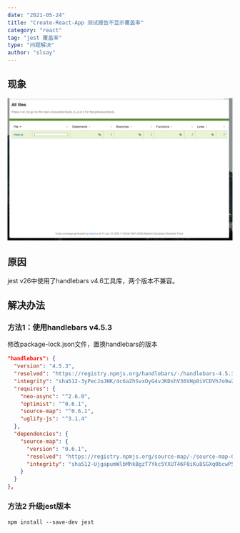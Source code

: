 ```yaml
---
date: "2021-05-24"
title: "Create-React-App 测试报告不显示覆盖率"
category: "react"
tag: "jest 覆盖率"
type: "问题解决"
author: "slsay"
---
```


## 现象
![](./01.png)

## 原因
jest v26中使用了handlebars v4.6工具库，两个版本不兼容。

## 解决办法
### 方法1：使用handlebars v4.5.3
修改package-lock.json文件，置换handlebars的版本

```json
"handlebars": {
  "version": "4.5.3",
  "resolved": "https://registry.npmjs.org/handlebars/-/handlebars-4.5.3.tgz",
  "integrity": "sha512-3yPecJoJHK/4c6aZhSvxOyG4vJKDshV36VHp0iVCDVh7o9w2vwi3NSnL2MMPj3YdduqaBcu7cGbggJQM0br9xA==",
  "requires": {
    "neo-async": "^2.6.0",
    "optimist": "^0.6.1",
    "source-map": "^0.6.1",
    "uglify-js": "^3.1.4"
  },
  "dependencies": {
    "source-map": {
      "version": "0.6.1",
      "resolved": "https://registry.npmjs.org/source-map/-/source-map-0.6.1.tgz",
      "integrity": "sha512-UjgapumWlbMhkBgzT7Ykc5YXUT46F0iKu8SGXq0bcwP5dz/h0Plj6enJqjz1Zbq2l5WaqYnrVbwWOWMyF3F47g=="
    }
  }
},
```

### 方法2 升级jest版本
```shell script
npm install --save-dev jest
```





